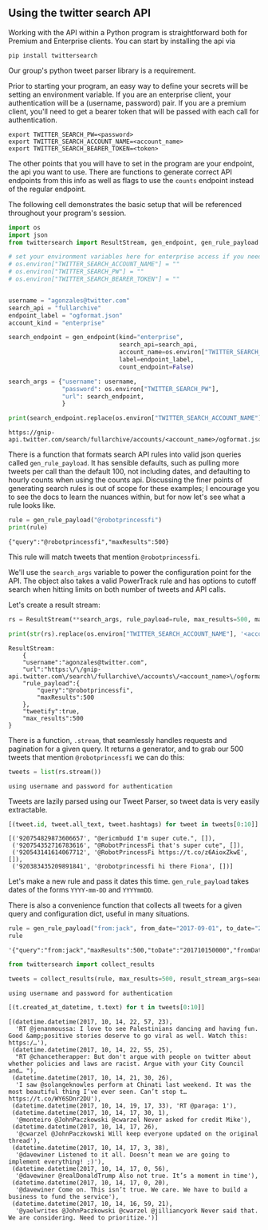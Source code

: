 
## Using the twitter search API

Working with the API within a Python program is straightforward both for Premium and Enterprise clients. You can start by installing the api via

`pip install twittersearch`

Our group's python tweet parser library is a requirement.

Prior to starting your program, an easy way to define your secrets will be setting an environment variable. If you are an enterprise client, your authentication will be a (username, password) pair. If you are a premium client, you'll need to get a bearer token that will be passed with each call for authentication.

```
export TWITTER_SEARCH_PW=<password>
export TWITTER_SEARCH_ACCOUNT_NAME=<account_name>
export TWITTER_SEARCH_BEARER_TOKEN=<token>
```


The other points that you will have to set in the program are your endpoint, the api you want to use. There are functions to generate correct API endpoints from this info as well as flags to use the `counts` endpoint instead of the regular endpoint.

The following cell demonstrates the basic setup that will be referenced throughout your program's session.


```python
import os
import json
from twittersearch import ResultStream, gen_endpoint, gen_rule_payload

# set your environment variables here for enterprise access if you need to
# os.environ["TWITTER_SEARCH_ACCOUNT_NAME"] = ""
# os.environ["TWITTER_SEARCH_PW"] = ""
# os.environ["TWITTER_SEARCH_BEARER_TOKEN"] = ""


username = "agonzales@twitter.com"
search_api = "fullarchive"
endpoint_label = "ogformat.json"
account_kind = "enterprise"

search_endpoint = gen_endpoint(kind="enterprise", 
                               search_api=search_api,
                               account_name=os.environ["TWITTER_SEARCH_ACCOUNT_NAME"],
                               label=endpoint_label,
                               count_endpoint=False)

search_args = {"username": username,
               "password": os.environ["TWITTER_SEARCH_PW"],
               "url": search_endpoint,
               }

print(search_endpoint.replace(os.environ["TWITTER_SEARCH_ACCOUNT_NAME"], '<account_name>'))
```

    https://gnip-api.twitter.com/search/fullarchive/accounts/<account_name>/ogformat.json


There is a function that formats search API rules into valid json queries called `gen_rule_payload`. It has sensible defaults, such as pulling more tweets per call than the default 100, not including dates, and defaulting to hourly counts when using the counts api. Discussing the finer points of generating search rules is out of scope for these examples; I encourage you to see the docs to learn the nuances within, but for now let's see what a rule looks like.


```python
rule = gen_rule_payload("@robotprincessfi")
print(rule)
```

    {"query":"@robotprincessfi","maxResults":500}


This rule will match tweets that mention `@robotprincessfi`.

We'll use the `search_args` variable to power the configuration point for the API. The object also takes a valid PowerTrack rule and has options to cutoff search when hitting limits on both number of tweets and API calls.

Let's create a result stream:


```python
rs = ResultStream(**search_args, rule_payload=rule, max_results=500, max_pages=1, )
```


```python
print(str(rs).replace(os.environ["TWITTER_SEARCH_ACCOUNT_NAME"], '<account_name>'))
```

    ResultStream: 
    	{
        "username":"agonzales@twitter.com",
        "url":"https:\/\/gnip-api.twitter.com\/search\/fullarchive\/accounts\/<account_name>\/ogformat.json",
        "rule_payload":{
            "query":"@robotprincessfi",
            "maxResults":500
        },
        "tweetify":true,
        "max_results":500
    }


There is a function, `.stream`, that seamlessly handles requests and pagination for a given query. It returns a generator, and to grab our 500 tweets that mention `@robotprincessfi` we can do this:


```python
tweets = list(rs.stream())
```

    using username and password for authentication


Tweets are lazily parsed using our Tweet Parser, so tweet data is very easily extractable.


```python
[(tweet.id, tweet.all_text, tweet.hashtags) for tweet in tweets[0:10]]
```




    [('920754829873606657', "@ericmbudd I'm super cute.", []),
     ('920754352716783616', "@RobotPrincessFi that's super cute", []),
     ('920543141614067712', '@RobotPrincessFi https://t.co/z6AioxZkwE', []),
     ('920383435209891841', '@robotprincessfi hi there Fiona', [])]



Let's make a new rule and pass it dates this time. `gen_rule_payload` takes dates of the forms `YYYY-mm-DD` and `YYYYmmDD`.

There is also a convenience function that collects all tweets for a given query and configuration dict, useful in many situations. 


```python
rule = gen_rule_payload("from:jack", from_date="2017-09-01", to_date="2017-10-15")
rule
```




    '{"query":"from:jack","maxResults":500,"toDate":"201710150000","fromDate":"201709010000"}'




```python
from twittersearch import collect_results
```


```python
tweets = collect_results(rule, max_results=500, result_stream_args=search_args)
```

    using username and password for authentication



```python
[(t.created_at_datetime, t.text) for t in tweets[0:10]]
```




    [(datetime.datetime(2017, 10, 14, 22, 57, 23),
      'RT @jenanmoussa: I love to see Palestinians dancing and having fun. Good &amp;positive stories deserve to go viral as well. Watch this: https:/…'),
     (datetime.datetime(2017, 10, 14, 22, 55, 25),
      "RT @chancetherapper: But don't argue with people on twitter about whether policies and laws are racist. Argue with your City Council and… "),
     (datetime.datetime(2017, 10, 14, 21, 30, 26),
      'I saw @solangeknowles perform at Chinati last weekend. It was the most beautiful thing I’ve ever seen. Can’t stop t… https://t.co/WY6SDnr2DU'),
     (datetime.datetime(2017, 10, 14, 19, 17, 33), 'RT @paraga: 1'),
     (datetime.datetime(2017, 10, 14, 17, 30, 1),
      '@monteiro @JohnPaczkowski @cwarzel Never asked for credit Mike'),
     (datetime.datetime(2017, 10, 14, 17, 26),
      '@cwarzel @JohnPaczkowski Will keep everyone updated on the original thread'),
     (datetime.datetime(2017, 10, 14, 17, 3, 38),
      '@davewiner Listened to it all. Doesn’t mean we are going to implement everything! ;)'),
     (datetime.datetime(2017, 10, 14, 17, 0, 56),
      '@davewiner @realDonaldTrump Also not true. It’s a moment in time'),
     (datetime.datetime(2017, 10, 14, 17, 0, 20),
      '@davewiner Come on. This isn’t true. We care. We have to build a business to fund the service'),
     (datetime.datetime(2017, 10, 14, 16, 59, 21),
      '@yaelwrites @JohnPaczkowski @cwarzel @jilliancyork Never said that. We are considering. Need to prioritize.')]


